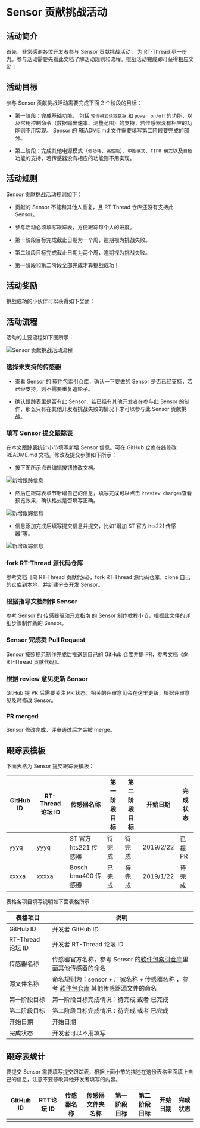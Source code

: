 # Sensor 贡献挑战活动

## 活动简介

首先，非常感谢各位开发者参与 Sensor 贡献挑战活动， 为 RT-Thread 尽一份力。参与活动需要先看此文档了解活动规则和流程。挑战活动完成即可获得相应奖励！

## 活动目标

参与 Sensor 贡献挑战活动需要完成下面 2 个阶段的目标：

* 第一阶段：完成基础功能， 包括 `轮询模式读取数据` 和 `power on/off`的功能，以及常用控制命令（数据输出速率、测量范围）的支持，若传感器没有相应的功能则不用实现。 Sensor 的 README.md 文件需要填写第二阶段要完成的部分。

* 第二阶段：完成其他电源模式（`低功耗`、`高性能`）、`中断模式`、`FIFO 模式`以及`自检`功能的支持，若传感器没有相应的功能则不用实现。

## 活动规则

Sensor 贡献挑战活动规则如下：

* 贡献的 Sensor 不能和其他人重复，且 RT-Thread 仓库还没有支持此 Sensor。

* 参与活动必须填写跟踪表，方便跟踪每个人的进度。

* 第一阶段目标完成截止日期为一个周，逾期视为挑战失败。

* 第二阶段目标完成截止日期为两个周，逾期视为挑战失败。

* 第一阶段和第二阶段全部完成才算挑战成功！

## 活动奖励

挑战成功的小伙伴可以获得如下奖励：

<!-- * 可观看 RT-Thread 内部技术公开课（代码贡献专享）

* 可尝鲜获得 STM32 新品板卡，如 STM32G0、STM32WB

* 年底可参与 RT-Thread 年度杰出贡献奖评选

* RT-Thread 公司不定期福利

* 个人账号会被展示在 Github RT-Thread contributors -->

## 活动流程

活动的主要流程如下图所示：

![Sensor 贡献挑战活动流程](figures/sensorflow.jpg)

### 选择未支持的传感器

* 查看 Sensor 的 [软件包索引仓库](https://github.com/RT-Thread/packages/tree/master/peripherals/sensors)，确认一下要做的 Sensor 是否已经支持，若已经支持，则不需要重复造轮子。

* 确认跟踪表里是否有此 Sensor，若已经有其他开发者在参与此 Sensor 的制作，那么只有在其他开发者挑战失败的情况下才可以参与此 Sensor 贡献挑战。

### 填写 Sensor 提交跟踪表

在本文跟踪表统计小节填写新增 Sensor 信息。可在 GitHub 仓库在线修改 README.md 文档。修改及提交步骤如下所示：

* 按下图所示点击编辑按钮修改文档。

![新增跟踪信息](figures/edit.png)

* 然后在跟踪表章节新增自己的信息，填写完成可以点击 `Preview changes`查看预览效果，确认格式是否填写正确。

![新增跟踪信息](figures/add.png)

* 信息添加完成后填写提交信息并提交，比如“增加 ST 官方 hts221 传感器”等。

![新增跟踪信息](figures/pr.png)

### fork RT-Thread 源代码仓库

参考文档《向 RT-Thread 贡献代码》，fork RT-Thread 源代码仓库，clone 自己的仓库到本地，并新建分支开发 Sensor。

### 根据指导文档制作 Sensor

参考 Sensor 的 [传感器驱动开发指南](https://www.rt-thread.org/document/site/development-guide/sensor/sensor_driver_development/) 的 Sensor 制作教程小节，根据此文件的详细步骤制作新的 Sensor。

### Sensor 完成提 Pull Request

Sensor 按照规范制作完成后推送到自己的 GitHub 仓库并提 PR，参考文档《向 RT-Thread 贡献代码》。

### 根据 review 意见更新 Sensor

GitHub 提 PR 后需要关注 PR 状态，相关的评审意见会在这里更新，根据评审意见及时修改 Sensor。

### PR merged

Sensor 修改完成，评审通过后才会被 merge。

## 跟踪表模板

下面表格为 Sensor 提交跟踪表模板：

|**GitHub ID**| **RT-Thread 论坛 ID** |        **传感器名称**        | **第一阶段目标** |**第二阶段目标** |**开始日期**|  **完成状态**|
| ------------| ---------------------|------------------------------| --------------  |--------------- | -------- | --------------- |
|       yyyq  |         yyyq         |ST 官方 hts221 传感器 |      待完成      | 待完成         | 2019/2/22 | 已提 PR  |
|       xxxxa |         xxxxa        |Bosch bma400 传感器       |      已完成      | 待完成         | 2019/1/22 |  待完成   |

表格各项目填写说明如下面表格所示：

|**表格项目**|  **说明**         |
| ------------- | --------------------------- |
|   GitHub ID     |  开发者 GitHub ID    |
|   RT-Thread 论坛 ID |  开发者 RT-Thread 论坛 ID    |
|   传感器名称     |   传感器官方名称，参考 Sensor 的[软件包索引仓库](https://github.com/RT-Thread/packages/tree/master/peripherals/sensors)里面其他传感器的命名         |
| 源文件名称 |   命名规则为：sensor  +  厂家名称 + 传感器名称 ，参考 [软件包仓库](https://github.com/RT-Thread-packages) 其他传感器源文件的命名   |
|   第一阶段目标   | 第一阶段目标完成情况：待完成 或者 已完成    |
|   第二阶段目标   | 第二阶段目标完成情况：待完成 或者 已完成  |
|   开始日期      | 开始日期                      |
|   完成状态      |   开发者可以不用填写     |

## 跟踪表统计

要提交 Sensor 需要填写提交跟踪表，根据上面小节的描述在这份表格里面填上自己的信息，注意不要修改其他开发者填写的内容。

| **GitHub ID** | **RTT论坛 ID** | **传感器名称** | **传感器文件夹名称** | **第一阶段目标** | **第二阶段目标** | **开始日期** | **完成状态** |
| ------------- | -------------- | -------------- | -------------------- | ---------------- | ---------------- | ------------ | ------------ |
|               |                |                |                      |                  |                  |              |              |
